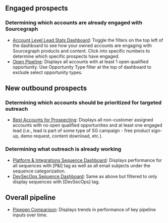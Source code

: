 ## Engaged prospects

### Determining which accounts are already engaged with Sourcegraph
- [Account Level Lead Stats Dashboard](https://sourcegraph.looker.com/dashboards/317?Account+Name=&AE+Name=&SDR+Name=&Account+Owner+Name=): Toggle the filters on the top left of the dashboard to see how your owned accounts are engaging with Sourcegraph products and content. Click into specific numbers to determine which specific prospects have engaged.
- [Open Pipeline](https://sourcegraph.looker.com/looks/1428): Displays all accounts with at least 1 open qualified opportunity. Use Opportunity Type filter at the top of dashboard to exclude select opportunity types.

## New outbound prospects

### Determining which accounts should be prioritized for targeted outreach
- [Best Accounts for Prospecting](https://sourcegraph.looker.com/looks/1429): Displays all non-customer assigned accounts with no open qualified opportunities and at least one engaged lead (i.e., lead is part of some type of SG campaign - free product sign-up, demo request, content download, etc.).

### Determining what outreach is already working
- [Platform & Integrations Sequence Dashboard](https://sourcegraph.looker.com/dashboards/363?Sequence+Name=%25%5BP%26I%5D%25%2C%25Platform%25%2C%25P%26I%25%2C%25%5BP+%26+I%5D%25%2C%25Infra%25&Sequence+Last+Used+Date=1+months): Displays performance for all sequences with [P&I] tag as well as all email subjects under the sequence categorization.
- [DevSecOps Sequence Dashboard](https://sourcegraph.looker.com/dashboards/376?Sequence+Last+Used+Date=1+months&Sequence+Name=%25DevSecOps%25): Same as above but filtered to only display sequences with [DevSecOps] tag.

## Overall pipeline
- [Pipegen Comparison](https://sourcegraph.looker.com/dashboards/374): Displays trends in performance of key pipeline inputs over time. 
